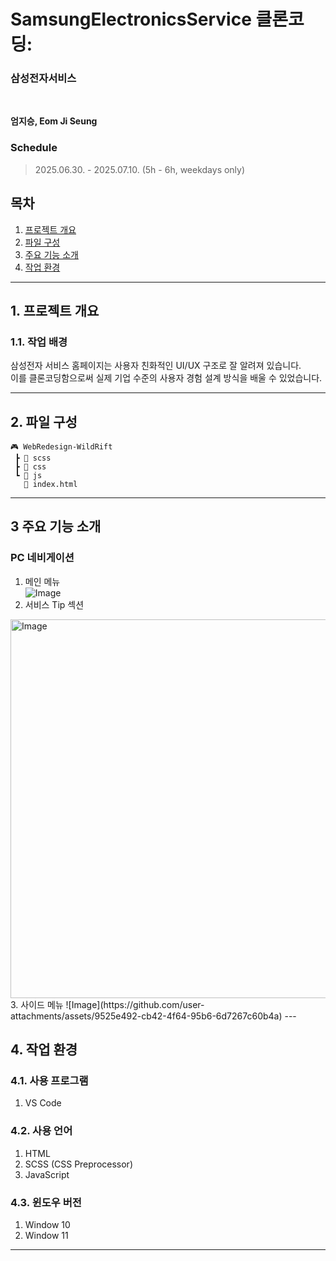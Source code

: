 # **SamsungElectronicsService 클론코딩:**
### 삼성전자서비스

<br/>

**엄지승, Eom Ji Seung**        


### **Schedule**
> 2025.06.30. - 2025.07.10. (5h - 6h, weekdays only)

## 목차

1. [프로젝트 개요](#1-프로젝트-개요)   
2. [파일 구성](#2-파일-구성)   
3. [주요 기능 소개](#3-주요-기능-소개)    
4. [작업 환경](#4-작업-환경)   

---

## 1. 프로젝트 개요

### 1.1. 작업 배경
삼성전자 서비스 홈페이지는 사용자 친화적인 UI/UX 구조로 잘 알려져 있습니다.  
이를 클론코딩함으로써 실제 기업 수준의 사용자 경험 설계 방식을 배울 수 있었습니다.
</br>

---

## 2. 파일 구성

```
🎮 WebRedesign-WildRift
 ┣ 📂 scss
 ┣ 📂 css
 ┗ 📂 js
   📄 index.html
```


---

## 3 주요 기능 소개
### PC 네비게이션

1. 메인 메뉴  
![Image](https://github.com/user-attachments/assets/a9eb7bd6-10ad-4a85-81e5-22e458fcab7c)  
2. 서비스 Tip 섹션  
<img width="1906" height="606" alt="Image" src="https://github.com/user-attachments/assets/00e8d9d9-7ce3-4878-96d9-7bb38194ac62" />  
3. 사이드 메뉴  
![Image](https://github.com/user-attachments/assets/9525e492-cb42-4f64-95b6-6d7267c60b4a)  
---

## 4. 작업 환경
### 4.1. 사용 프로그램
1. VS Code

### 4.2. 사용 언어
1. HTML
2. SCSS (CSS Preprocessor)
3. JavaScript

### 4.3. 윈도우 버전
1. Window 10
2. Window 11

---
